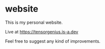 # website
This is my personal website.

Live at https://tensorgenius.is-a.dev

Feel free to suggest any kind of improvements.
